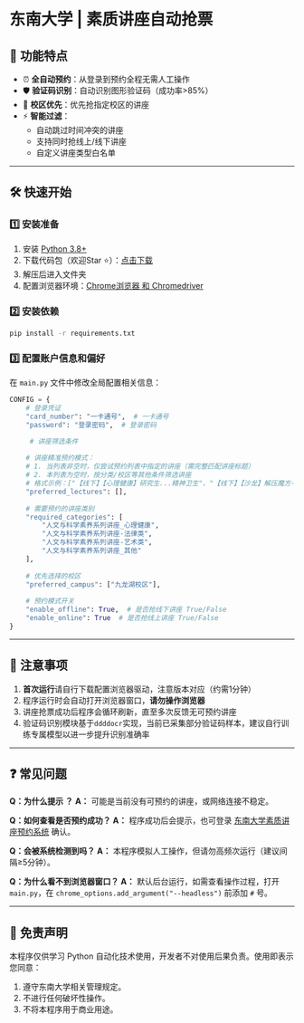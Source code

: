 # 东南大学 | 素质讲座自动抢票

## 🌟 功能特点

- ⏰ **全自动预约**：从登录到预约全程无需人工操作
- 🛡️ **验证码识别**：自动识别图形验证码（成功率>85%）
- 📍 **校区优先**：优先抢指定校区的讲座
- ⚡ **智能过滤**：
  - 自动跳过时间冲突的讲座
  - 支持同时抢线上/线下讲座
  - 自定义讲座类型白名单

------

## 🛠️ 快速开始

### 1️⃣ 安装准备

1. 安装 [Python 3.8+](https://www.python.org/downloads/)
2. 下载代码包（欢迎Star ⭐）：[点击下载](https://github.com/genglabs-ai/seu-lecture-bot)
3. 解压后进入文件夹
4. 配置浏览器环境：[Chrome浏览器 和 Chromedriver](https://googlechromelabs.github.io/chrome-for-testing/#dev)

### 2️⃣ 安装依赖

```bash
pip install -r requirements.txt
```

### 3️⃣ 配置账户信息和偏好

在 `main.py` 文件中修改全局配置相关信息：

```python
CONFIG = {
    # 登录凭证
    "card_number": "一卡通号",  # 一卡通号
    "password": "登录密码",  # 登录密码

     # 讲座筛选条件
    
    # 讲座精准预约模式：
    # 1. 当列表非空时，仅尝试预约列表中指定的讲座（需完整匹配讲座标题）
    # 2. 本列表为空时，按分类/校区等其他条件筛选讲座
    # 格式示例：["【线下】【心理健康】研究生...精神卫生"、"【线下】【沙龙】解压魔方·聚力磁场"]
    "preferred_lectures": [], 
    
    # 需要预约的讲座类别
    "required_categories": [
        "人文与科学素养系列讲座_心理健康",
        "人文与科学素养系列讲座-法律类",
        "人文与科学素养系列讲座-艺术类",
        "人文与科学素养系列讲座_其他"
    ],
    
    # 优先选择的校区
    "preferred_campus": ["九龙湖校区"],
    
    # 预约模式开关
    "enable_offline": True,  # 是否抢线下讲座 True/False
    "enable_online": True  # 是否抢线上讲座 True/False
}
```

------

## 🚨 注意事项

1. **首次运行**请自行下载配置浏览器驱动，注意版本对应（约需1分钟）
2. 程序运行时会自动打开浏览器窗口，**请勿操作浏览器**
3. 讲座抢票成功后程序会循环刷新，直至多次反馈无可预约讲座
4. 验证码识别模块基于`ddddocr`实现，当前已采集部分验证码样本，建议自行训练专属模型以进一步提升识别准确率

------

## ❓ 常见问题

**Q：为什么提示 ？**
**A：** 可能是当前没有可预约的讲座，或网络连接不稳定。



**Q：如何查看是否预约成功？**
**A：** 程序成功后会提示，也可登录 [东南大学素质讲座预约系统](https://ehall.seu.edu.cn/) 确认。



**Q：会被系统检测到吗？**
**A：** 本程序模拟人工操作，但请勿高频次运行（建议间隔≥5分钟）。



**Q：为什么看不到浏览器窗口？**
**A：** 默认后台运行，如需查看操作过程，打开 `main.py`，在 `chrome_options.add_argument("--headless")` 前添加 `#` 号。

------

## 📜 免责声明

本程序仅供学习 Python 自动化技术使用，开发者不对使用后果负责。使用即表示您同意：

1. 遵守东南大学相关管理规定。
2. 不进行任何破坏性操作。
3. 不将本程序用于商业用途。